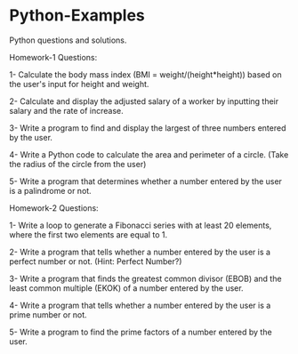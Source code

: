 # Python-Examples
Python questions and solutions.

Homework-1 Questions:

1- Calculate the body mass index (BMI = weight/(height*height)) based on the user's input for height and weight.

2- Calculate and display the adjusted salary of a worker by inputting their salary and the rate of increase.

3- Write a program to find and display the largest of three numbers entered by the user.

4- Write a Python code to calculate the area and perimeter of a circle. (Take the radius of the circle from the user)

5- Write a program that determines whether a number entered by the user is a palindrome or not.

Homework-2 Questions:

1- Write a loop to generate a Fibonacci series with at least 20 elements, where the first two elements are equal to 1.

2- Write a program that tells whether a number entered by the user is a perfect number or not. (Hint: Perfect Number?)

3- Write a program that finds the greatest common divisor (EBOB) and the least common multiple (EKOK) of a number entered by the user.

4- Write a program that tells whether a number entered by the user is a prime number or not.

5- Write a program to find the prime factors of a number entered by the user.





